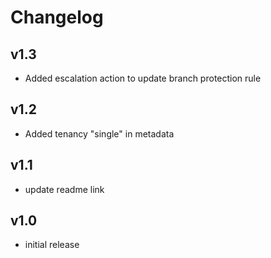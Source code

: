 # Changelog

## v1.3

- Added escalation action to update branch protection rule

## v1.2

- Added tenancy "single" in metadata

## v1.1

- update readme link

## v1.0

- initial release
